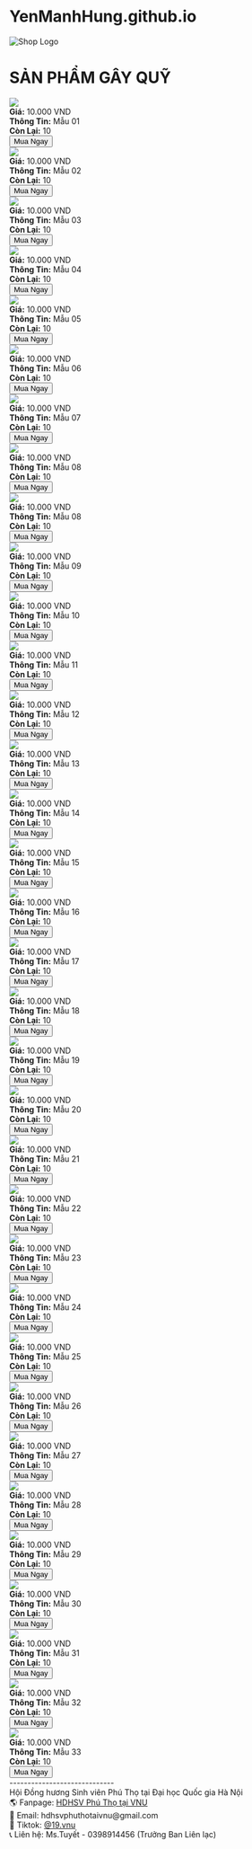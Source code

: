 # YenManhHung.github.io
<!DOCTYPE html>
<html lang="en">
<head>
    <meta charset="UTF-8">
    <meta name="viewport" content="width=device-width, initial-scale=1.0">
    <title>Shop</title>
    <link rel="stylesheet" href="body.css">
</head>
<body>
    <div class="icon">
        <img src="images/asd.png" alt="Shop Logo">
    </div>
    <h1>SẢN PHẨM GÂY QUỸ</h1>
    <div class="product-container">
        <div class="product">
            <img src="images/Mau1.jpg">
            <div><strong>Giá:</strong> 10.000 VND</div>
            <div><strong>Thông Tin:</strong> Mẫu 01</div>
            <div><strong>Còn Lại:</strong> 10</div>
            <button onclick="window.open('https://forms.gle/b8HqUNBo6txgKNcd6', '_blank');">Mua Ngay</button>
        </div>
        <div class="product">
            <img src="images/Mau2.jpg">
            <div><strong>Giá:</strong> 10.000 VND</div>
            <div><strong>Thông Tin:</strong> Mẫu 02</div>
            <div><strong>Còn Lại:</strong> 10</div>
            <button onclick="window.open('https://forms.gle/b8HqUNBo6txgKNcd6', '_blank');">Mua Ngay</button>
        </div>
        <div class="product">
            <img src="images/Mau3.jpg">
            <div><strong>Giá:</strong> 10.000 VND</div>
            <div><strong>Thông Tin:</strong> Mẫu 03</div>
            <div><strong>Còn Lại:</strong> 10</div>
            <button onclick="window.open('https://forms.gle/b8HqUNBo6txgKNcd6', '_blank');">Mua Ngay</button>
        </div>
        <div class="product">
            <img src="images/Mau4.jpg">
            <div><strong>Giá:</strong> 10.000 VND</div>
            <div><strong>Thông Tin:</strong> Mẫu 04</div>
            <div><strong>Còn Lại:</strong> 10</div>
            <button onclick="window.open('https://forms.gle/b8HqUNBo6txgKNcd6', '_blank');">Mua Ngay</button>
        </div>
        <div class="product">
            <img src="images/Mau5.jpg">
            <div><strong>Giá:</strong> 10.000 VND</div>
            <div><strong>Thông Tin:</strong> Mẫu 05</div>
            <div><strong>Còn Lại:</strong> 10</div>
            <button onclick="window.open('https://forms.gle/b8HqUNBo6txgKNcd6', '_blank');">Mua Ngay</button>
        </div>
        <div class="product">
            <img src="images/Mau6.jpg">
            <div><strong>Giá:</strong> 10.000 VND</div>
            <div><strong>Thông Tin:</strong> Mẫu 06</div>
            <div><strong>Còn Lại:</strong> 10</div>
            <button onclick="window.open('https://forms.gle/b8HqUNBo6txgKNcd6', '_blank');">Mua Ngay</button>
        </div>
        <div class="product">
            <img src="images/Mau7.jpg">
            <div><strong>Giá:</strong> 10.000 VND</div>
            <div><strong>Thông Tin:</strong> Mẫu 07</div>
            <div><strong>Còn Lại:</strong> 10</div>
            <button onclick="window.open('https://forms.gle/b8HqUNBo6txgKNcd6', '_blank');">Mua Ngay</button>
        </div>
        <div class="product">
            <img src="images/Mau8.jpg">
            <div><strong>Giá:</strong> 10.000 VND</div>
            <div><strong>Thông Tin:</strong> Mẫu 08</div>
            <div><strong>Còn Lại:</strong> 10</div>
            <button onclick="window.open('https://forms.gle/b8HqUNBo6txgKNcd6', '_blank');">Mua Ngay</button>
        </div>
        <div class="product">
            <img src="images/Mau8.jpg">
            <div><strong>Giá:</strong> 10.000 VND</div>
            <div><strong>Thông Tin:</strong> Mẫu 08</div>
            <div><strong>Còn Lại:</strong> 10</div>
            <button onclick="window.open('https://forms.gle/b8HqUNBo6txgKNcd6', '_blank');">Mua Ngay</button>
        </div>
        <div class="product">
            <img src="images/Mau9.jpg">
            <div><strong>Giá:</strong> 10.000 VND</div>
            <div><strong>Thông Tin:</strong> Mẫu 09</div>
            <div><strong>Còn Lại:</strong> 10</div>
            <button onclick="window.open('https://forms.gle/b8HqUNBo6txgKNcd6', '_blank');">Mua Ngay</button>
        </div>
        <div class="product">
            <img src="images/Mau10.jpg">
            <div><strong>Giá:</strong> 10.000 VND</div>
            <div><strong>Thông Tin:</strong> Mẫu 10</div>
            <div><strong>Còn Lại:</strong> 10</div>
            <button onclick="window.open('https://forms.gle/b8HqUNBo6txgKNcd6', '_blank');">Mua Ngay</button>
        </div>
        <div class="product">
            <img src="images/Mau11.jpg">
            <div><strong>Giá:</strong> 10.000 VND</div>
            <div><strong>Thông Tin:</strong> Mẫu 11</div>
            <div><strong>Còn Lại:</strong> 10</div>
            <button onclick="window.open('https://forms.gle/b8HqUNBo6txgKNcd6', '_blank');">Mua Ngay</button>
        </div>
        <div class="product">
            <img src="images/Mau12.jpg">
            <div><strong>Giá:</strong> 10.000 VND</div>
            <div><strong>Thông Tin:</strong> Mẫu 12</div>
            <div><strong>Còn Lại:</strong> 10</div>
            <button onclick="window.open('https://forms.gle/b8HqUNBo6txgKNcd6', '_blank');">Mua Ngay</button>
        </div>
        <div class="product">
            <img src="images/Mau13.jpg">
            <div><strong>Giá:</strong> 10.000 VND</div>
            <div><strong>Thông Tin:</strong> Mẫu 13</div>
            <div><strong>Còn Lại:</strong> 10</div>
            <button onclick="window.open('https://forms.gle/b8HqUNBo6txgKNcd6', '_blank');">Mua Ngay</button>
        </div>
        <div class="product">
            <img src="images/Mau14.jpg">
            <div><strong>Giá:</strong> 10.000 VND</div>
            <div><strong>Thông Tin:</strong> Mẫu 14</div>
            <div><strong>Còn Lại:</strong> 10</div>
            <button onclick="window.open('https://forms.gle/b8HqUNBo6txgKNcd6', '_blank');">Mua Ngay</button>
        </div>
        <div class="product">
            <img src="images/Mau15.jpg">
            <div><strong>Giá:</strong> 10.000 VND</div>
            <div><strong>Thông Tin:</strong> Mẫu 15</div>
            <div><strong>Còn Lại:</strong> 10</div>
            <button onclick="window.open('https://forms.gle/b8HqUNBo6txgKNcd6', '_blank');">Mua Ngay</button>
        </div>
        <div class="product">
            <img src="images/Mau16.jpg">
            <div><strong>Giá:</strong> 10.000 VND</div>
            <div><strong>Thông Tin:</strong> Mẫu 16</div>
            <div><strong>Còn Lại:</strong> 10</div>
            <button onclick="window.open('https://forms.gle/b8HqUNBo6txgKNcd6', '_blank');">Mua Ngay</button>
        </div>
        <div class="product">
            <img src="images/Mau17.jpg">
            <div><strong>Giá:</strong> 10.000 VND</div>
            <div><strong>Thông Tin:</strong> Mẫu 17</div>
            <div><strong>Còn Lại:</strong> 10</div>
            <button onclick="window.open('https://forms.gle/b8HqUNBo6txgKNcd6', '_blank');">Mua Ngay</button>
        </div>
        <div class="product">
            <img src="images/Mau18.jpg">
            <div><strong>Giá:</strong> 10.000 VND</div>
            <div><strong>Thông Tin:</strong> Mẫu 18</div>
            <div><strong>Còn Lại:</strong> 10</div>
            <button onclick="window.open('https://forms.gle/b8HqUNBo6txgKNcd6', '_blank');">Mua Ngay</button>
        </div>
        <div class="product">
            <img src="images/Mau19.jpg">
            <div><strong>Giá:</strong> 10.000 VND</div>
            <div><strong>Thông Tin:</strong> Mẫu 19</div>
            <div><strong>Còn Lại:</strong> 10</div>
            <button onclick="window.open('https://forms.gle/b8HqUNBo6txgKNcd6', '_blank');">Mua Ngay</button>
        </div>
        <div class="product">
            <img src="images/Mau20.jpg">
            <div><strong>Giá:</strong> 10.000 VND</div>
            <div><strong>Thông Tin:</strong> Mẫu 20</div>
            <div><strong>Còn Lại:</strong> 10</div>
            <button onclick="window.open('https://forms.gle/b8HqUNBo6txgKNcd6', '_blank');">Mua Ngay</button>
        </div>
        <div class="product">
            <img src="images/Mau21.jpg">
            <div><strong>Giá:</strong> 10.000 VND</div>
            <div><strong>Thông Tin:</strong> Mẫu 21</div>
            <div><strong>Còn Lại:</strong> 10</div>
            <button onclick="window.open('https://forms.gle/b8HqUNBo6txgKNcd6', '_blank');">Mua Ngay</button>
        </div>
        <div class="product">
            <img src="images/Mau22.jpg">
            <div><strong>Giá:</strong> 10.000 VND</div>
            <div><strong>Thông Tin:</strong> Mẫu 22</div>
            <div><strong>Còn Lại:</strong> 10</div>
            <button onclick="window.open('https://forms.gle/b8HqUNBo6txgKNcd6', '_blank');">Mua Ngay</button>
        </div>
        <div class="product">
            <img src="images/Mau23.jpg">
            <div><strong>Giá:</strong> 10.000 VND</div>
            <div><strong>Thông Tin:</strong> Mẫu 23</div>
            <div><strong>Còn Lại:</strong> 10</div>
            <button onclick="window.open('https://forms.gle/b8HqUNBo6txgKNcd6', '_blank');">Mua Ngay</button>
        </div>
        <div class="product">
            <img src="images/Mau24.jpg">
            <div><strong>Giá:</strong> 10.000 VND</div>
            <div><strong>Thông Tin:</strong> Mẫu 24</div>
            <div><strong>Còn Lại:</strong> 10</div>
            <button onclick="window.open('https://forms.gle/b8HqUNBo6txgKNcd6', '_blank');">Mua Ngay</button>
        </div>
        <div class="product">
            <img src="images/Mau25.jpg">
            <div><strong>Giá:</strong> 10.000 VND</div>
            <div><strong>Thông Tin:</strong> Mẫu 25</div>
            <div><strong>Còn Lại:</strong> 10</div>
            <button onclick="window.open('https://forms.gle/b8HqUNBo6txgKNcd6', '_blank');">Mua Ngay</button>
        </div>
        <div class="product">
            <img src="images/Mau26.jpg">
            <div><strong>Giá:</strong> 10.000 VND</div>
            <div><strong>Thông Tin:</strong> Mẫu 26</div>
            <div><strong>Còn Lại:</strong> 10</div>
            <button onclick="window.open('https://forms.gle/b8HqUNBo6txgKNcd6', '_blank');">Mua Ngay</button>
        </div>
        <div class="product">
            <img src="images/Mau27.jpg">
            <div><strong>Giá:</strong> 10.000 VND</div>
            <div><strong>Thông Tin:</strong> Mẫu 27</div>
            <div><strong>Còn Lại:</strong> 10</div>
            <button onclick="window.open('https://forms.gle/b8HqUNBo6txgKNcd6', '_blank');">Mua Ngay</button>
        </div>
        <div class="product">
            <img src="images/Mau28.jpg">
            <div><strong>Giá:</strong> 10.000 VND</div>
            <div><strong>Thông Tin:</strong> Mẫu 28</div>
            <div><strong>Còn Lại:</strong> 10</div>
            <button onclick="window.open('https://forms.gle/b8HqUNBo6txgKNcd6', '_blank');">Mua Ngay</button>
        </div>
        <div class="product">
            <img src="images/Mau29.jpg">
            <div><strong>Giá:</strong> 10.000 VND</div>
            <div><strong>Thông Tin:</strong> Mẫu 29</div>
            <div><strong>Còn Lại:</strong> 10</div>
            <button onclick="window.open('https://forms.gle/b8HqUNBo6txgKNcd6', '_blank');">Mua Ngay</button>
        </div>
        <div class="product">
            <img src="images/Mau30.jpg">
            <div><strong>Giá:</strong> 10.000 VND</div>
            <div><strong>Thông Tin:</strong> Mẫu 30</div>
            <div><strong>Còn Lại:</strong> 10</div>
            <button onclick="window.open('https://forms.gle/b8HqUNBo6txgKNcd6', '_blank');">Mua Ngay</button>
        </div>
        <div class="product">
            <img src="images/Mau31.jpg">
            <div><strong>Giá:</strong> 10.000 VND</div>
            <div><strong>Thông Tin:</strong> Mẫu 31</div>
            <div><strong>Còn Lại:</strong> 10</div>
            <button onclick="window.open('https://forms.gle/b8HqUNBo6txgKNcd6', '_blank');">Mua Ngay</button>
        </div>
        <div class="product">
            <img src="images/Mau32.jpg">
            <div><strong>Giá:</strong> 10.000 VND</div>
            <div><strong>Thông Tin:</strong> Mẫu 32</div>
            <div><strong>Còn Lại:</strong> 10</div>
            <button onclick="window.open('https://forms.gle/b8HqUNBo6txgKNcd6', '_blank');">Mua Ngay</button>
        </div>
        <div class="product">
            <img src="images/Mau33.jpg">
            <div><strong>Giá:</strong> 10.000 VND</div>
            <div><strong>Thông Tin:</strong> Mẫu 33</div>
            <div><strong>Còn Lại:</strong> 10</div>
            <button onclick="window.open('https://forms.gle/b8HqUNBo6txgKNcd6', '_blank');">Mua Ngay</button>
        </div>
    </div>
    <footer> -----------------------------
      <div>  Hội Đồng hương Sinh viên Phú Thọ tại Đại học Quốc gia Hà Nội       </div>                                
      <div>🌎 Fanpage: <a href="https://www.facebook.com/hdhsvphuthotaivnu/" target="_blank">HDHSV Phú Thọ tại VNU</a></div>
      <div>     💌 Email:  hdhsvphuthotaivnu@gmail.com</div>
      <div>📱 Tiktok: <a href="https://www.tiktok.com/@19.vnu?_t=8mSD7tpPSeV&_r=" target="_blank">@19.vnu</a></div>
         <div>     📞 Liên hệ: Ms.Tuyết - 0398914456 (Trưởng Ban Liên lạc)</div>
        </footer>
</body>
</html>
